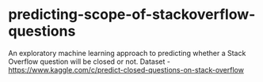 # predicting-scope-of-stackoverflow-questions
An exploratory machine learning approach to predicting whether a Stack Overflow question will be closed or not.
Dataset - https://www.kaggle.com/c/predict-closed-questions-on-stack-overflow
